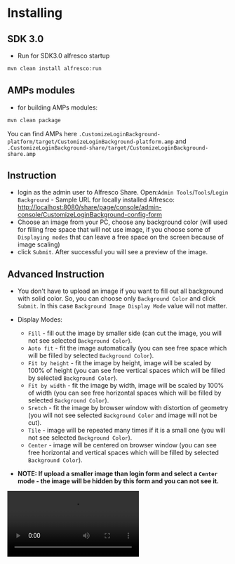 # Installing

## SDK 3.0

* Run for SDK3.0 alfresco startup

```bash
mvn clean install alfresco:run
```

## AMPs modules

* for building AMPs modules: 

```bash
mvn clean package
```

You can find AMPs here `.CustomizeLoginBackground-platform/target/CustomizeLoginBackground-platform.amp` and `.CustomizeLoginBackground-share/target/CustomizeLoginBackground-share.amp`

## Instruction

* login as the admin user to Alfresco Share. Open:`Admin Tools`/`Tools`/`Login Background` -  Sample URL for locally installed Alfresco: [http://localhost:8080/share/page/console/admin-console/CustomizeLoginBackground-config-form](http://localhost:8080/share/page/console/admin-console/CustomizeLoginBackground-config-form) 
* Choose an image from your PC, choose any background color (will used for filling free space that will not use image, if you choose some of `Displaying modes` that can leave a free space on the screen because of image scaling)
* click `Submit`. After successful you will see a preview of the image.

## Advanced Instruction

* You don't have to upload an image if you want to fill out all background with solid color. So, you can choose only `Background Color` and click `Submit`. In this case `Background Image Display Mode` value will not matter.

* Display Modes: 
    *  `Fill` - fill out the image by smaller side (can cut the image, you will not see selected `Background Color`). 
    *  `Aoto fit` - fit the image automatically (you can see free space which will be filled by selected `Background Color`). 
    *  `Fit by height` - fit the image by height, image will be scaled by 100% of height (you can see free vertical spaces which will be filled by selected `Background Color`).
    *  `Fit by width` - fit the image by width, image will be scaled by 100% of width (you can see free horizontal spaces which will be filled by selected `Background Color`). 
    *  `Sretch` - fit the image by browser window with distortion of geometry (you will not see selected `Background Color` and image will not be cut).
    *  `Tile` -  image will be repeated many times if it is a small one (you will not see selected `Background Color`).
    *  `Center` -  image will be centered on browser window (you can see free horizontal and vertical spaces which will be filled by selected `Background Color`).
        
*  **NOTE: If upload a smaller image than login form and select a `Center` mode - the image will be hidden by this form and you can not see it.** 

![Sample Video](https://ecm.flex-solution.com/share/proxy/alfresco/slingshot/node/content/workspace/SpacesStore/1ff1e213-fbd4-4b06-9255-b99a2f416a7f/Login%20Customizer%20V1.mp4)
